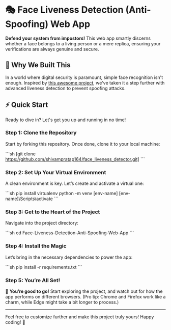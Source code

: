 
# 🎭 Face Liveness Detection (Anti-Spoofing) Web App

**Defend your system from impostors!** This web app smartly discerns whether a face belongs to a living person or a mere replica, ensuring your verifications are always genuine and secure.

## 🚀 Why We Built This

In a world where digital security is paramount, simple face recognition isn't enough. Inspired by [this awesome project](https://github.com/jomariya23156/face-recognition-with-liveness-web-login), we've taken it a step further with advanced liveness detection to prevent spoofing attacks.

## ⚡ Quick Start

Ready to dive in? Let's get you up and running in no time!

### Step 1: Clone the Repository

Start by forking this repository. Once done, clone it to your local machine:

\`\`\`sh
[git clone https://github.com/shivampratap164/face_liveness_detector.git]
\`\`\`

### Step 2: Set Up Your Virtual Environment

A clean environment is key. Let’s create and activate a virtual one:

\`\`\`sh
pip install virtualenv
python -m venv [env-name]
[env-name]\Scripts\activate 
\`\`\`

### Step 3: Get to the Heart of the Project

Navigate into the project directory:

\`\`\`sh
cd Face-Liveness-Detection-Anti-Spoofing-Web-App
\`\`\`

### Step 4: Install the Magic

Let’s bring in the necessary dependencies to power the app:

\`\`\`sh
pip install -r requirements.txt
\`\`\`

### Step 5: You’re All Set!

🎉 **You’re good to go!** Start exploring the project, and watch out for how the app performs on different browsers. (Pro tip: Chrome and Firefox work like a charm, while Edge might take a bit longer to process.)

---

Feel free to customize further and make this project truly yours! Happy coding! 🚀
